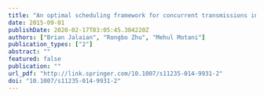 ```yaml
---
title: "An optimal scheduling framework for concurrent transmissions in wireless cognitive radio networks"
date: 2015-09-01
publishDate: 2020-02-17T03:05:45.304220Z
authors: ["Brian Jalaian", "Rongbo Zhu", "Mehul Motani"]
publication_types: ["2"]
abstract: ""
featured: false
publication: ""
url_pdf: "http://link.springer.com/10.1007/s11235-014-9931-2"
doi: "10.1007/s11235-014-9931-2"
---
```


